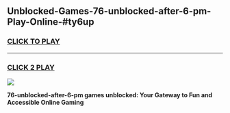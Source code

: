 
## Unblocked-Games-76-unblocked-after-6-pm-Play-Online-#ty6up
<h3>
<a href="https://premium.freeplayer.one?title=76-unblocked-after-6-pm&ref=27F">CLICK TO PLAY</a></h3>
<hr>

<h3>
<a href="https://premium.freeplayer.one?title=76-unblocked-after-6-pm&ref=27F">CLICK 2 PLAY</a>
  
</h3>

<a href="https://premium.freeplayer.one?title=76-unblocked-after-6-pm&ref=27F"><img src="https://clearcache.store/games.png"></a>


**76-unblocked-after-6-pm games unblocked: Your Gateway to Fun and Accessible Online Gaming**
